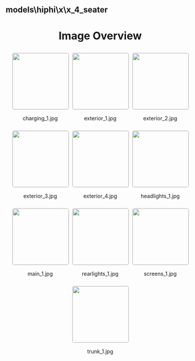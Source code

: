 ## models\hiphi\x\x_4_seater


<style>
    .image-gallery {
        display: flex;
        flex-wrap: wrap;
        gap: 10px;
        justify-content: center;
        padding: 10px;
    }
    .image-gallery img {
        width: 150px;
        height: auto;
        border: 1px solid #ddd;
        border-radius: 5px;
    }
    .image-gallery div {
        flex: 1 1 calc(33.333% - 20px); /* Three images per row on large screens */
        max-width: 150px;
        text-align: center;
    }
    @media (max-width: 768px) {
        .image-gallery div {
            flex: 1 1 calc(50% - 20px); /* Two images per row on medium screens */
        }
    }
    @media (max-width: 480px) {
        .image-gallery div {
            flex: 1 1 100%; /* One image per row on small screens */
        }
    }
</style>
<h1 style ="text-align: center;"> Image Overview </h1> <div class="image-gallery">
<div>
<img src="https://media.evkx.net/multimedia/models/hiphi/x/x_4_seater/charging_1_st.jpg">
<p>charging_1.jpg</p>
</div>
<div>
<img src="https://media.evkx.net/multimedia/models/hiphi/x/x_4_seater/exterior_1_st.jpg">
<p>exterior_1.jpg</p>
</div>
<div>
<img src="https://media.evkx.net/multimedia/models/hiphi/x/x_4_seater/exterior_2_st.jpg">
<p>exterior_2.jpg</p>
</div>
<div>
<img src="https://media.evkx.net/multimedia/models/hiphi/x/x_4_seater/exterior_3_st.jpg">
<p>exterior_3.jpg</p>
</div>
<div>
<img src="https://media.evkx.net/multimedia/models/hiphi/x/x_4_seater/exterior_4_st.jpg">
<p>exterior_4.jpg</p>
</div>
<div>
<img src="https://media.evkx.net/multimedia/models/hiphi/x/x_4_seater/headlights_1_st.jpg">
<p>headlights_1.jpg</p>
</div>
<div>
<img src="https://media.evkx.net/multimedia/models/hiphi/x/x_4_seater/main_1_st.jpg">
<p>main_1.jpg</p>
</div>
<div>
<img src="https://media.evkx.net/multimedia/models/hiphi/x/x_4_seater/rearlights_1_st.jpg">
<p>rearlights_1.jpg</p>
</div>
<div>
<img src="https://media.evkx.net/multimedia/models/hiphi/x/x_4_seater/screens_1_st.jpg">
<p>screens_1.jpg</p>
</div>
<div>
<img src="https://media.evkx.net/multimedia/models/hiphi/x/x_4_seater/trunk_1_st.jpg">
<p>trunk_1.jpg</p>
</div>
</div>
